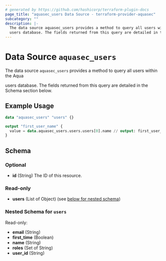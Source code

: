 ```yaml
---
# generated by https://github.com/hashicorp/terraform-plugin-docs
page_title: "aquasec_users Data Source - terraform-provider-aquasec"
subcategory: ""
description: |-
  The data source aquasec_users provides a method to query all users within the Aqua
  users database. The fields returned from this query are detailed in the Schema section below.
---
```


# Data Source `aquasec_users`

The data source `aquasec_users` provides a method to query all users within the Aqua

users database. The fields returned from this query are detailed in the Schema section below.

## Example Usage

```terraform
data "aquasec_users" "users" {}

output "first_user_name" {
  value = data.aquasec_users.users.users[0].name // output: first_user_name = "administrator"
}
```

<!-- schema generated by tfplugindocs -->
## Schema

### Optional

- **id** (String) The ID of this resource.

### Read-only

- **users** (List of Object) (see [below for nested schema](#nestedatt--users))

<a id="nestedatt--users"></a>
### Nested Schema for `users`

Read-only:

- **email** (String)
- **first_time** (Boolean)
- **name** (String)
- **roles** (Set of String)
- **user_id** (String)


